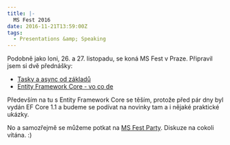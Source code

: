 ```yaml
---
title: |-
  MS Fest 2016
date: 2016-11-21T13:59:00Z
tags:
  - Presentations &amp; Speaking
---
```

Podobně jako loni, 26. a 27. listopadu, se koná MS Fest v Praze. Připravil jsem si dvě přednášky: 

* [Tasky a async od základů][1]
* [Entity Framework Core - vo co de][1]

Především na tu s Entity Framework Core se těším, protože před pár dny byl vydán EF Core 1.1 a budeme se podívat na novinky tam a i nějaké praktické ukázky.

No a samozřejmě se můžeme potkat na [MS Fest Party][2]. Diskuze na cokoli vítána. :)

[1]: http://www.ms-fest.cz/praha/program/sobota
[2]: http://www.ms-fest.cz/praha-party